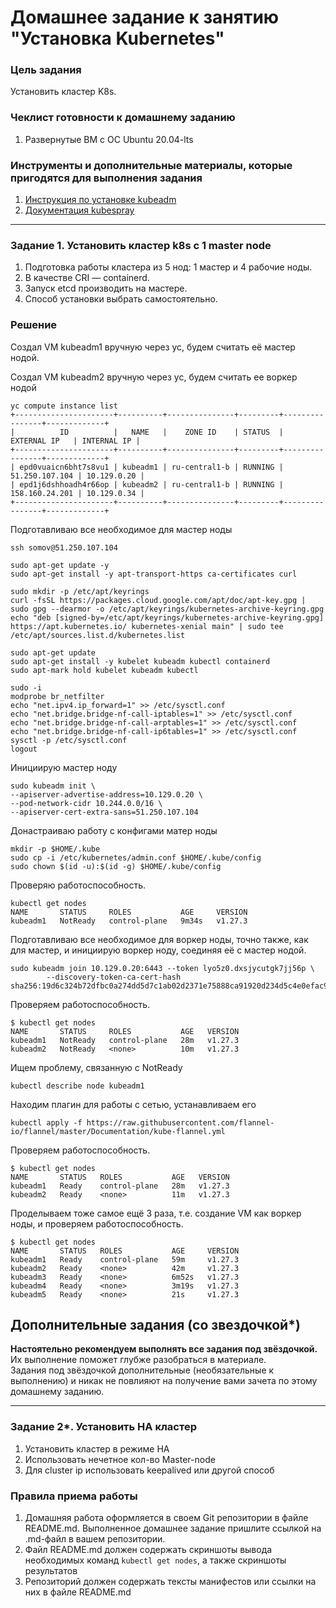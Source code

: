 # Домашнее задание к занятию "Установка Kubernetes"

### Цель задания

Установить кластер K8s.

### Чеклист готовности к домашнему заданию

1. Развернутые ВМ с ОС Ubuntu 20.04-lts


### Инструменты и дополнительные материалы, которые пригодятся для выполнения задания

1. [Инструкция по установке kubeadm](https://kubernetes.io/docs/setup/production-environment/tools/kubeadm/create-cluster-kubeadm/)
2. [Документация kubespray](https://kubespray.io/)

-----

### Задание 1. Установить кластер k8s с 1 master node

1. Подготовка работы кластера из 5 нод: 1 мастер и 4 рабочие ноды.
2. В качестве CRI — containerd.
3. Запуск etcd производить на мастере.
4. Способ установки выбрать самостоятельно.

### Решение

Создал VM kubeadm1 вручную через yc, будем считать её мастер нодой.

Создал VM kubeadm2 вручную через yc, будем считать ее воркер нодой
```
yc compute instance list
+----------------------+----------+---------------+---------+----------------+-------------+
|          ID          |   NAME   |    ZONE ID    | STATUS  |  EXTERNAL IP   | INTERNAL IP |
+----------------------+----------+---------------+---------+----------------+-------------+
| epd0vuaicn6bht7s8vu1 | kubeadm1 | ru-central1-b | RUNNING | 51.250.107.104 | 10.129.0.20 |
| epd1j6dshhoadh4r66op | kubeadm2 | ru-central1-b | RUNNING | 158.160.24.201 | 10.129.0.34 |
+----------------------+----------+---------------+---------+----------------+-------------+
```

Подготавливаю все необходимое для мастер ноды
```
ssh somov@51.250.107.104

sudo apt-get update -y
sudo apt-get install -y apt-transport-https ca-certificates curl

sudo mkdir -p /etc/apt/keyrings
curl -fsSL https://packages.cloud.google.com/apt/doc/apt-key.gpg | sudo gpg --dearmor -o /etc/apt/keyrings/kubernetes-archive-keyring.gpg
echo "deb [signed-by=/etc/apt/keyrings/kubernetes-archive-keyring.gpg] https://apt.kubernetes.io/ kubernetes-xenial main" | sudo tee /etc/apt/sources.list.d/kubernetes.list

sudo apt-get update
sudo apt-get install -y kubelet kubeadm kubectl containerd
sudo apt-mark hold kubelet kubeadm kubectl

sudo -i
modprobe br_netfilter
echo "net.ipv4.ip_forward=1" >> /etc/sysctl.conf
echo "net.bridge.bridge-nf-call-iptables=1" >> /etc/sysctl.conf
echo "net.bridge.bridge-nf-call-arptables=1" >> /etc/sysctl.conf
echo "net.bridge.bridge-nf-call-ip6tables=1" >> /etc/sysctl.conf
sysctl -p /etc/sysctl.conf
logout
```

Инициирую мастер ноду
```
sudo kubeadm init \
--apiserver-advertise-address=10.129.0.20 \
--pod-network-cidr 10.244.0.0/16 \
--apiserver-cert-extra-sans=51.250.107.104
```

Донастраиваю работу с конфигами матер ноды
```
mkdir -p $HOME/.kube
sudo cp -i /etc/kubernetes/admin.conf $HOME/.kube/config
sudo chown $(id -u):$(id -g) $HOME/.kube/config
```

Проверяю работоспособность.
```
kubectl get nodes
NAME       STATUS     ROLES           AGE     VERSION
kubeadm1   NotReady   control-plane   9m34s   v1.27.3
```

Подготавливаю все необходимое для воркер ноды, точно также, как для мастер, и 
инициирую воркер ноду, соединяя её с мастер нодой.
```
sudo kubeadm join 10.129.0.20:6443 --token lyo5z0.dxsjycutgk7jj56p \
        --discovery-token-ca-cert-hash sha256:19d6c324b72dfbc0a274dd5d7c1ab02d2371e75888ca91920d234d5c4e0efac9
```

Проверяем работоспособность.
```
$ kubectl get nodes
NAME       STATUS     ROLES           AGE   VERSION
kubeadm1   NotReady   control-plane   28m   v1.27.3
kubeadm2   NotReady   <none>          10m   v1.27.3
```

Ищем проблему, связанную с NotReady
```
kubectl describe node kubeadm1
```

Находим плагин для работы с сетью, устанавливаем его
```
kubectl apply -f https://raw.githubusercontent.com/flannel-io/flannel/master/Documentation/kube-flannel.yml
```

Проверяем работоспособность.
```
$ kubectl get nodes
NAME       STATUS   ROLES           AGE   VERSION
kubeadm1   Ready    control-plane   28m   v1.27.3
kubeadm2   Ready    <none>          11m   v1.27.3
```

Проделываем тоже самое ещё 3 раза, т.е. создание VM как воркер ноды, и 
проверяем работоспособность.
```
$ kubectl get nodes
NAME       STATUS   ROLES           AGE     VERSION
kubeadm1   Ready    control-plane   59m     v1.27.3
kubeadm2   Ready    <none>          42m     v1.27.3
kubeadm3   Ready    <none>          6m52s   v1.27.3
kubeadm4   Ready    <none>          3m19s   v1.27.3
kubeadm5   Ready    <none>          21s     v1.27.3

```

## Дополнительные задания (со звездочкой*)

**Настоятельно рекомендуем выполнять все задания под звёздочкой.**   Их выполнение поможет глубже разобраться в материале.   
Задания под звёздочкой дополнительные (необязательные к выполнению) и никак не повлияют на получение вами зачета по этому домашнему заданию. 

------
### Задание 2*. Установить HA кластер

1. Установить кластер в режиме HA
2. Использовать нечетное кол-во Master-node
3. Для cluster ip использовать keepalived или другой способ

### Правила приема работы

1. Домашняя работа оформляется в своем Git репозитории в файле README.md. Выполненное домашнее задание пришлите ссылкой на .md-файл в вашем репозитории.
2. Файл README.md должен содержать скриншоты вывода необходимых команд `kubectl get nodes`, а также скриншоты результатов
3. Репозиторий должен содержать тексты манифестов или ссылки на них в файле README.md
